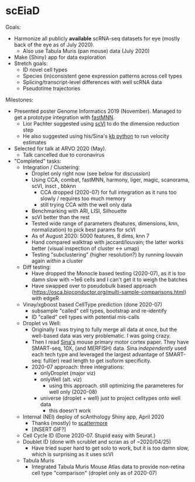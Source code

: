 # scEiaD

Goals: 
 - Harmonize all publicly **available** scRNA-seq datasets for eye (mostly back of the eye as of July 2020).
   - Also use Tabula Muris (pan mouse) data (July 2020)
 - Make {Shiny} app for data exploration
 - Stretch goals:
   - ID novel cell types
   - Species (in)consistent gene expression patterns across cell types
   - Splicing/transcript-level differences with well scRNA data
   - Pseudotime trajectories

   

Milestones:

 - Presented poster Genome Informatics 2019 (November). Managed to get a prototype integration with [fastMNN](https://rdrr.io/github/LTLA/batchelor/man/fastMNN.html).
   - Lior Pachter suggested using [scVI](https://scvi.readthedocs.io/en/stable/) to do the dimension reduction step
   - He also suggested using his/Sina's [kb python](https://github.com/pachterlab/kb_python) to run velocity estimates
 - Selected for talk at ARVO 2020 (May).
   - Talk cancelled due to coronavirus
 - "Completed" tasks:
   - Integration / Clustering:
     - Droplet only right now (see below for discussion)
     - Using CCA, combat, fastMNN, harmony, liger, magic, scanorama, scVI, insct , bbknn
       - CCA dropped (2020-07) for full integration as it runs too slowly / requires too much memory
       - still trying CCA with the well only data
     - Benchmarking with ARI, LISI, Silhouette
     - scVI better than the rest
     - Tested wide range of parameters (features, dimensions, knn, normalization) to pick best params for scVI
     - As of August 2020: 5000 features, 8 dims, knn 7
     - Hand compared walktrap with jaccard/louvain; the latter works better (visual inspection of cluster <-> umap)
     - Testing "subclustering" (higher resolution?) by running louvain again *within* a cluster
   - Diff testing:
     - Have dropped the Monocle based testing (2020-07), as it is too damn slow with ~1e6 cells and I can't get it to weigh the batches 
     - Have swapped over to pseudobulk based approach (https://osca.bioconductor.org/multi-sample-comparisons.html) with edgeR
    - Vinay/xgboost based CellType prediction (done 2020-07)
      - subsample "called" cell types, bootstrap and re-identify
      - ID "called" cell types with potential mis-calls
   - Droplet vs Well:
     - Originally I was trying to fully merge all data at once, but the well-based data was very problematic. I was going crazy. 
     - Then I read [Sina's](https://www.biorxiv.org/content/10.1101/2020.03.05.977991v3) mouse primary motor cortex paper. They have SMART-seq, 10X, (and MERFISH) data. Sina *independently* used each tech type and leveraged the largest advantage of SMART-seq: full(er) read length to get isoform specificity.
     - 2020-07 approach: three integrations:
       - onlyDroplet (major viz)
       - onlyWell (alt. viz)
         - using this approach. still optimizing the parameteres for well only (2020-08)
       - universe (droplet + well) just to project celltypes onto well data
         - this doesn't work
    - Internal (NEI) deploy of scAnthology Shiny app, April 2020
      - Thanks (mostly) to [scattermore](https://github.com/exaexa/scattermore)
      - [INSERT GIF?]
     - Cell Cycle ID (Done 2020-07. Stupid easy with Seurat.)
     - Doublet ID (done with scrublet and scran as of ~2020/04/25)
       - Have tried super hard to get solo to work, but it is too damn slow, which is surprising as it uses scVI
    - Tabula Muris
      - Integrated Tabula Muris Mouse Atlas data to provide non-retina cell type "comparison" (droplet only as of 2020-07)

 

